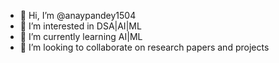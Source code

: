 - 👋 Hi, I’m @anaypandey1504
- 👀 I’m interested in DSA|AI|ML
- 🌱 I’m currently learning AI|ML
- 💞️ I’m looking to collaborate on research papers and projects


<!---
anaypandey1504/anaypandey1504 is a ✨ special ✨ repository because its `README.md` (this file) appears on your GitHub profile.
You can click the Preview link to take a look at your changes.
--->
